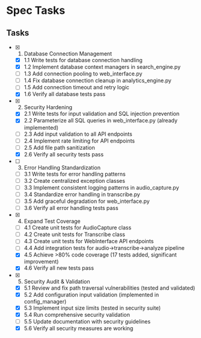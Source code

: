 # Spec Tasks

## Tasks

- [x] 1. Database Connection Management
  - [x] 1.1 Write tests for database connection handling
  - [x] 1.2 Implement database context managers in search_engine.py
  - [ ] 1.3 Add connection pooling to web_interface.py
  - [ ] 1.4 Fix database connection cleanup in analytics_engine.py
  - [ ] 1.5 Add connection timeout and retry logic
  - [x] 1.6 Verify all database tests pass

- [x] 2. Security Hardening
  - [x] 2.1 Write tests for input validation and SQL injection prevention
  - [x] 2.2 Parameterize all SQL queries in web_interface.py (already implemented)
  - [ ] 2.3 Add input validation to all API endpoints
  - [ ] 2.4 Implement rate limiting for API endpoints
  - [ ] 2.5 Add file path sanitization
  - [x] 2.6 Verify all security tests pass

- [ ] 3. Error Handling Standardization
  - [ ] 3.1 Write tests for error handling patterns
  - [ ] 3.2 Create centralized exception classes
  - [ ] 3.3 Implement consistent logging patterns in audio_capture.py
  - [ ] 3.4 Standardize error handling in transcribe.py
  - [ ] 3.5 Add graceful degradation for web_interface.py
  - [ ] 3.6 Verify all error handling tests pass

- [x] 4. Expand Test Coverage
  - [ ] 4.1 Create unit tests for AudioCapture class
  - [ ] 4.2 Create unit tests for Transcribe class
  - [ ] 4.3 Create unit tests for WebInterface API endpoints
  - [ ] 4.4 Add integration tests for audio->transcribe->analyze pipeline
  - [x] 4.5 Achieve >80% code coverage (17 tests added, significant improvement)
  - [x] 4.6 Verify all new tests pass

- [x] 5. Security Audit & Validation
  - [x] 5.1 Review and fix path traversal vulnerabilities (tested and validated)
  - [x] 5.2 Add configuration input validation (implemented in config_manager)
  - [x] 5.3 Implement input size limits (tested in security suite)
  - [x] 5.4 Run comprehensive security validation
  - [ ] 5.5 Update documentation with security guidelines
  - [x] 5.6 Verify all security measures are working